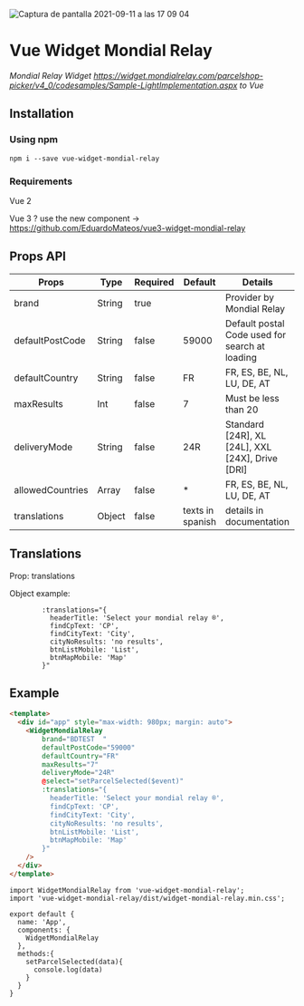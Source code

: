 ![Captura de pantalla 2021-09-11 a las 17 09 04](https://user-images.githubusercontent.com/11529050/132952455-2d93140a-812b-45b1-bb68-a164cc96fea1.png)

# Vue Widget Mondial Relay

_Mondial Relay Widget https://widget.mondialrelay.com/parcelshop-picker/v4_0/codesamples/Sample-LightImplementation.aspx to Vue_

## Installation

### Using npm

`npm i --save vue-widget-mondial-relay`

### Requirements

Vue 2

Vue 3 ? use the new component -> https://github.com/EduardoMateos/vue3-widget-mondial-relay

## Props API

| Props            | Type   | Required | Default          | Details                                          |
| ---------------- | ------ | -------- | ---------------- | ------------------------------------------------ |
| brand            | String | true     |                  | Provider by Mondial Relay                        |
| defaultPostCode  | String | false    | 59000            | Default postal Code used for search at loading   |
| defaultCountry   | String | false    | FR               | FR, ES, BE, NL, LU, DE, AT                       |
| maxResults       | Int    | false    | 7                | Must be less than 20                             |
| deliveryMode     | String | false    | 24R              | Standard [24R], XL [24L], XXL [24X], Drive [DRI] |
| allowedCountries | Array  | false    | \*               | FR, ES, BE, NL, LU, DE, AT                       |
| translations     | Object | false    | texts in spanish | details in documentation                         |

## Translations

Prop: translations

Object example:

```JS
        :translations="{
          headerTitle: 'Select your mondial relay ®',
          findCpText: 'CP',
          findCityText: 'City',
          cityNoResults: 'no results',
          btnListMobile: 'List',
          btnMapMobile: 'Map'
        }"
```

## Example

```HTML
<template>
  <div id="app" style="max-width: 980px; margin: auto">
    <WidgetMondialRelay
        brand="BDTEST  "
        defaultPostCode="59000"
        defaultCountry="FR"
        maxResults="7"
        deliveryMode="24R"
        @select="setParcelSelected($event)"
        :translations="{
          headerTitle: 'Select your mondial relay ®',
          findCpText: 'CP',
          findCityText: 'City',
          cityNoResults: 'no results',
          btnListMobile: 'List',
          btnMapMobile: 'Map'
        }"
    />
  </div>
</template>
```

```JS
import WidgetMondialRelay from 'vue-widget-mondial-relay';
import 'vue-widget-mondial-relay/dist/widget-mondial-relay.min.css';

export default {
  name: 'App',
  components: {
    WidgetMondialRelay
  },
  methods:{
    setParcelSelected(data){
      console.log(data)
    }
  }
}
```
